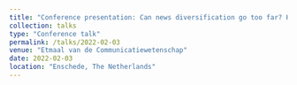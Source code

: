 ```yaml
---
title: "Conference presentation: Can news diversification go too far? How different diversification metrics affect tolerance and political participation"
collection: talks
type: "Conference talk"
permalink: /talks/2022-02-03
venue: "Etmaal van de Communicatiewetenschap"
date: 2022-02-03
location: "Enschede, The Netherlands"
---
```

